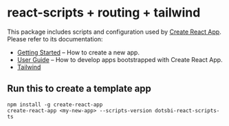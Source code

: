 # react-scripts + routing + tailwind

This package includes scripts and configuration used by [Create React App](https://github.com/facebookincubator/create-react-app).<br>
Please refer to its documentation:

* [Getting Started](https://github.com/facebookincubator/create-react-app/blob/master/README.md#getting-started) – How to create a new app.
* [User Guide](https://github.com/facebookincubator/create-react-app/blob/master/packages/react-scripts/template/README.md) – How to develop apps bootstrapped with Create React App.
* [Tailwind](https://tailwindcss.com/)

## Run this to create a template app
```
npm install -g create-react-app
create-react-app <my-new-app> --scripts-version dotsbi-react-scripts-ts
```